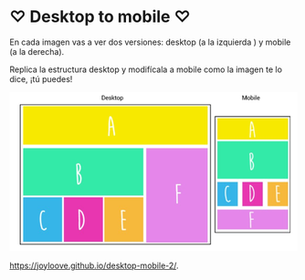 # ♡ Desktop to mobile ♡

En cada imagen vas a ver dos versiones: desktop (a la izquierda ) y mobile (a la derecha).

Replica la estructura desktop y modifícala a mobile como la imagen te lo dice, ¡tú puedes!


![example2.jpg](assets/images/example2.jpg)


https://joyloove.github.io/desktop-mobile-2/.
